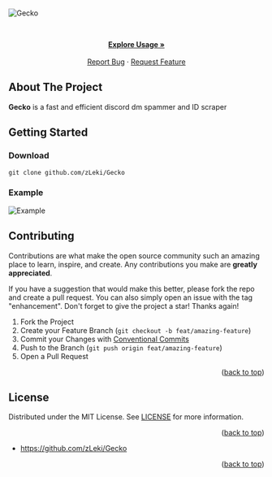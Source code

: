 <div id="top"></div>

<!-- PROJECT SHIELDS -->


<!-- ![Visitors](https://estruyf-github.azurewebsites.net/api/VisitorHit?user=wst24365888&repo=ez4o/convert-json-cli&countColor=rgb(0,%20126,%20198)) -->

<br />

![Gecko](https://i.imgur.com/ycWnfbA.png)

<!-- PROJECT LOGO -->
<br />
<div align="center">
<p align="center">
    <a href="https://github.com/zLeki/Gecko#usage"><strong>Explore Usage »</strong></a>
    <br />
    <br />
    <a href="https://github.com/zLeki/Gecko/issues">Report Bug</a>
    ·
    <a href="https://github.com/zLeki/Gecko/issues">Request Feature</a>
  </p>
</div>



<!-- ABOUT THE PROJECT -->

## About The Project


**Gecko** is a fast and efficient discord dm spammer and ID scraper



<!-- GETTING STARTED -->

## Getting Started

### Download

`git clone github.com/zLeki/Gecko`
### Example
![Example](https://imgur.com/88ed063e-a87a-4607-8262-b0b6688c4df4)

## Contributing

Contributions are what make the open source community such an amazing place to
learn, inspire, and create. Any contributions you make are **greatly
appreciated**.

If you have a suggestion that would make this better, please fork the repo and
create a pull request. You can also simply open an issue with the tag
"enhancement". Don't forget to give the project a star! Thanks again!

1. Fork the Project
2. Create your Feature Branch (`git checkout -b feat/amazing-feature`)
3. Commit your Changes with
   [Conventional Commits](https://www.conventionalcommits.org/en/v1.0.0/)
4. Push to the Branch (`git push origin feat/amazing-feature`)
5. Open a Pull Request

<p align="right">(<a href="#top">back to top</a>)</p>

<!-- LICENSE -->

## License

Distributed under the MIT License. See
[LICENSE](https://github.com/zLeki/Gecko/blob/main/LICENSE) for more
information.

<p align="right">(<a href="#top">back to top</a>)</p>



- <https://github.com/zLeki/Gecko>

<p align="right">(<a href="#top">back to top</a>)</p>

<!-- MARKDOWN LINKS & IMAGES -->
<!-- https://www.markdownguide.org/basic-syntax/#reference-style-links -->


